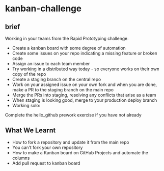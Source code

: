 # kanban-challenge

## brief
Working in your teams from the Rapid Prototyping challenge:

+ Create a kanban board with some degree of automation
+ Create some issues on your repo indicating a missing feature or broken code
+ Assign an issue to each team member
+ Try working in a distributed way today - so everyone works on their own copy of the repo
+ Create a staging branch on the central repo
+ Work on your assigned issue on your own fork and when you are done, make a PR to the staging branch on the main repo
+ Merge the PRs into staging, resolving any conflicts that arise as a team
+ When staging is looking good, merge to your production deploy branch
+ Working solo:

Complete the hello_github prework exercise if you have not already
## What We Learnt
- How to fork a repository and update it from the main repo
- You can't fork your own repository
- How to make a Kanban board on GitHub Projects and automate the columns
- Add pull request to kanban board
